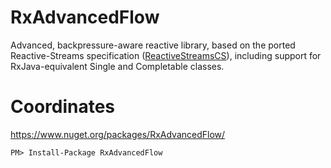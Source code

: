 # RxAdvancedFlow

Advanced, backpressure-aware reactive library, based on the ported Reactive-Streams specification 
([ReactiveStreamsCS](https://www.nuget.org/packages/ReactiveStreamsCS/)), including support
for RxJava-equivalent Single and Completable classes.

# Coordinates

https://www.nuget.org/packages/RxAdvancedFlow/

```
PM> Install-Package RxAdvancedFlow
```
